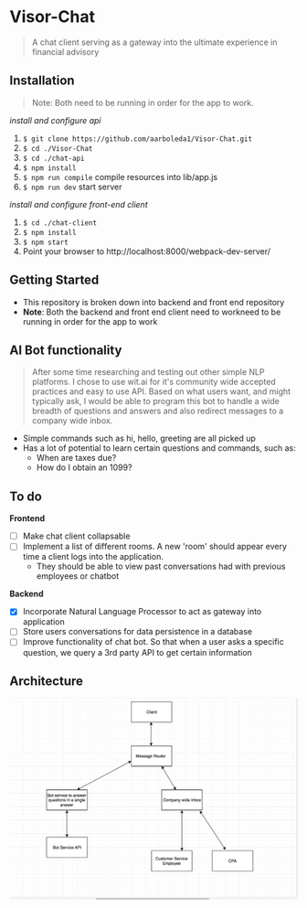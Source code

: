# Visor-Chat
> A chat client serving as a gateway into the ultimate experience in financial advisory 

## Installation
> Note: Both need to be running in order for the app to work.

_install and configure api_
1. `$ git clone https://github.com/aarboleda1/Visor-Chat.git`
2. `$ cd ./Visor-Chat`
3. `$ cd ./chat-api` 
4. `$ npm install`
5. `$ npm run compile` compile resources into lib/app.js
6. `$ npm run dev` start server

_install and configure front-end client_
1. `$ cd ./chat-client`
2. `$ npm install`
3. `$ npm start`
4. Point your browser to http://localhost:8000/webpack-dev-server/



## Getting Started
+ This repository is broken down into backend and front end repository
+ **Note**: Both the backend and front end client need to workneed to be running in order for the app to work

## AI Bot functionality
> After some time researching and testing out other simple NLP platforms. I chose to use wit.ai for it's community wide accepted practices and easy to use API. Based on what users want, and might typically ask, I would be able to program this bot to handle a wide breadth of questions and answers and also redirect messages to a company wide inbox.
+ Simple commands such as hi, hello, greeting are all picked up
+ Has a lot of potential to learn certain questions and commands, such as: 
  - When are taxes due? 
  - How do I obtain an 1099?

## To do 
**Frontend**

- [ ] Make chat client collapsable
- [ ] Implement a list of different rooms. A new 'room' should appear every time a client logs into the application. 
    - They should be able to view past conversations had with previous employees or chatbot


**Backend**
- [x] Incorporate Natural Language Processor to act as gateway into application
- [ ] Store users conversations for data persistence in a database
- [ ] Improve functionality of chat bot. So that when a user asks a specific question, we query a 3rd party API to get certain information

## Architecture
![Architecture](/misc/architecture.png?raw=true "Optional Title")
